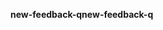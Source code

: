 <span data-ttu-id="49039-101">**new-feedback-q**</span><span class="sxs-lookup"><span data-stu-id="49039-101">**new-feedback-q**</span></span>